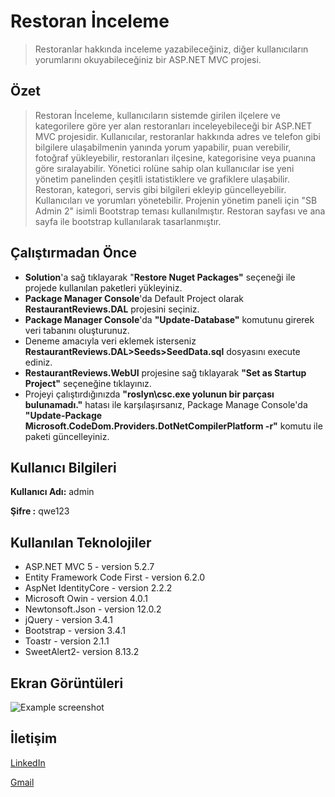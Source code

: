 # Restoran İnceleme
> Restoranlar hakkında inceleme yazabileceğiniz, diğer kullanıcıların yorumlarını okuyabileceğiniz bir ASP.NET MVC projesi.

## Özet
> Restoran İnceleme, kullanıcıların sistemde girilen ilçelere ve kategorilere göre yer alan restoranları inceleyebileceği bir ASP.NET MVC projesidir. Kullanıcılar, restoranlar hakkında adres ve telefon gibi bilgilere ulaşabilmenin yanında yorum yapabilir, puan verebilir, fotoğraf yükleyebilir, restoranları ilçesine, kategorisine veya puanına göre sıralayabilir. Yönetici rolüne sahip olan kullanıcılar ise yeni yönetim panelinden çeşitli istatistiklere ve grafiklere ulaşabilir. Restoran, kategori, servis gibi bilgileri ekleyip güncelleyebilir. Kullanıcıları ve yorumları yönetebilir. Projenin yönetim paneli için "SB Admin 2" isimli Bootstrap teması kullanılmıştır. Restoran sayfası ve ana sayfa ile bootstrap kullanılarak tasarlanmıştır.

## Çalıştırmadan Önce
- **Solution**'a sağ tıklayarak "**Restore Nuget Packages"** seçeneği ile projede kullanılan paketleri yükleyiniz.
- **Package Manager Console**'da Default Project olarak **RestaurantReviews.DAL** projesini seçiniz.
- **Package Manager Console**'da **"Update-Database"** komutunu girerek veri tabanını oluşturunuz.
- Deneme amacıyla veri eklemek isterseniz **RestaurantReviews.DAL>Seeds>SeedData.sql** dosyasını execute ediniz.
- **RestaurantReviews.WebUI** projesine sağ tıklayarak **"Set as Startup Project"** seçeneğine tıklayınız.
- Projeyi çalıştırdığınızda **"roslyn\csc.exe yolunun bir parçası bulunamadı."** hatası ile karşılaşırsanız, Package Manage Console'da **"Update-Package Microsoft.CodeDom.Providers.DotNetCompilerPlatform -r"** komutu ile paketi güncelleyiniz.

## Kullanıcı Bilgileri
**Kullanıcı Adı:** admin

**Şifre :** qwe123

## Kullanılan Teknolojiler
- ASP.NET MVC 5 - version 5.2.7
- Entity Framework Code First - version 6.2.0
- AspNet IdentityCore - version 2.2.2
- Microsoft Owin - version 4.0.1
- Newtonsoft.Json - version 12.0.2
- jQuery - version 3.4.1
- Bootstrap - version 3.4.1
- Toastr - version 2.1.1
- SweetAlert2- version 8.13.2

## Ekran Görüntüleri
![Example screenshot](./img/screenshot.png)
<!-- If you have screenshots you'd like to share, include them here. -->

## İletişim
[LinkedIn](https://www.linkedin.com/in/caner-gencdogan/)

[Gmail](mailto:gencdogancaner@gmail.com)
